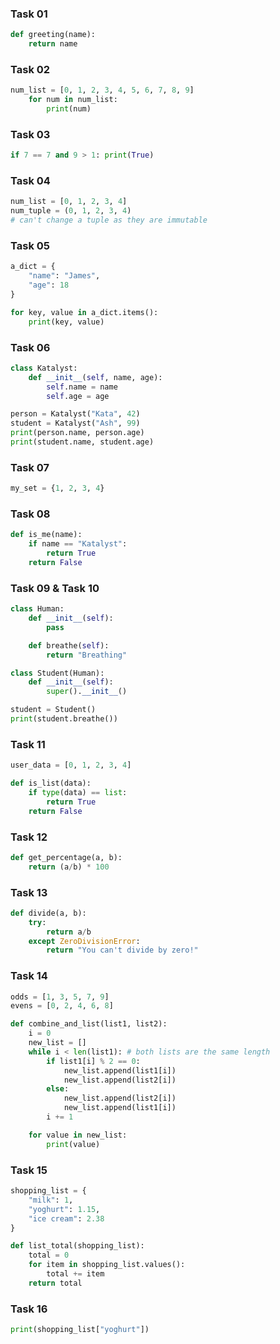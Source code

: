 ### Task 01
```py
def greeting(name):
    return name
```

### Task 02
```py
num_list = [0, 1, 2, 3, 4, 5, 6, 7, 8, 9]
    for num in num_list:
        print(num)
```

### Task 03
```py
if 7 == 7 and 9 > 1: print(True)
```

### Task 04
```py
num_list = [0, 1, 2, 3, 4]
num_tuple = (0, 1, 2, 3, 4)
# can't change a tuple as they are immutable
```

### Task 05
```py
a_dict = {
    "name": "James",
    "age": 18
}

for key, value in a_dict.items():
    print(key, value)
```

### Task 06
```py
class Katalyst:
    def __init__(self, name, age):
        self.name = name
        self.age = age

person = Katalyst("Kata", 42)
student = Katalyst("Ash", 99)
print(person.name, person.age)
print(student.name, student.age)
```

### Task 07
```py
my_set = {1, 2, 3, 4}
```

### Task 08
```py
def is_me(name):
    if name == "Katalyst":
        return True
    return False
```

### Task 09 & Task 10
```py
class Human:
    def __init__(self):
        pass

    def breathe(self):
        return "Breathing"

class Student(Human):
    def __init__(self):
        super().__init__()

student = Student()
print(student.breathe())
```

### Task 11
```py
user_data = [0, 1, 2, 3, 4]

def is_list(data):
    if type(data) == list:
        return True
    return False
```

### Task 12
```py
def get_percentage(a, b):
    return (a/b) * 100
```

### Task 13
```py
def divide(a, b):
    try:
        return a/b
    except ZeroDivisionError:
        return "You can't divide by zero!"
```

### Task 14
```py
odds = [1, 3, 5, 7, 9]
evens = [0, 2, 4, 6, 8]

def combine_and_list(list1, list2):
    i = 0
    new_list = []
    while i < len(list1): # both lists are the same length
        if list1[i] % 2 == 0:
            new_list.append(list1[i])
            new_list.append(list2[i])
        else:
            new_list.append(list2[i])
            new_list.append(list1[i])
        i += 1

    for value in new_list:
        print(value)
```

### Task 15
```py
shopping_list = {
    "milk": 1,
    "yoghurt": 1.15,
    "ice cream": 2.38
}

def list_total(shopping_list):
    total = 0
    for item in shopping_list.values():
        total += item
    return total
```

### Task 16
```py
print(shopping_list["yoghurt"])
```